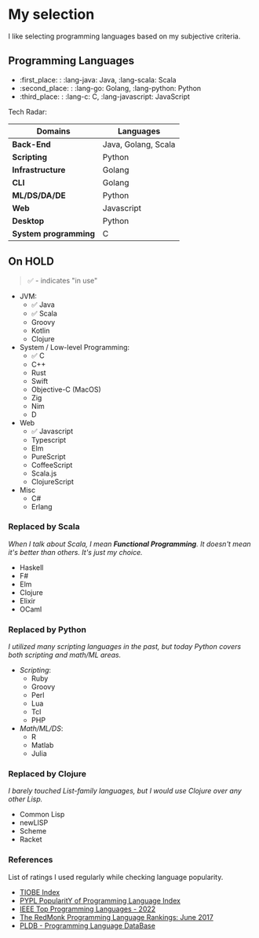 # My selection

I like selecting programming languages based on my subjective criteria.

## Programming Languages

- :first_place: : :lang-java: Java, :lang-scala: Scala
- :second_place: : :lang-go: Golang, :lang-python: Python
- :third_place: : :lang-c: C, :lang-javascript: JavaScript

Tech Radar:

| **Domains**            | **Languages** |
|------------------------|---------------|
| **Back-End**           | Java, Golang, Scala |
| **Scripting**          | Python |
| **Infrastructure**     | Golang |
| **CLI**                | Golang |
| **ML/DS/DA/DE**        | Python |
| **Web**                | Javascript |
| **Desktop**            | Python |
| **System programming** | C |

## On HOLD

> ✅ - indicates "in use"

- JVM:
  - ✅ Java
  - ✅ Scala
  - Groovy
  - Kotlin
  - Clojure
- System / Low-level Programming:
  - ✅ C
  - C++
  - Rust
  - Swift
  - Objective-C (MacOS)
  - Zig
  - Nim
  - D
- Web
  - ✅ Javascript
  - Typescript
  - Elm
  - PureScript
  - CoffeeScript
  - Scala.js
  - ClojureScript
- Misc
  - C#
  - Erlang

### Replaced by **Scala**

*When I talk about Scala, I mean **Functional Programming**. It doesn't mean it's better than others. It's just my choice.*

- Haskell
- F#
- Elm
- Clojure
- Elixir
- OCaml

### Replaced by **Python**

*I utilized many scripting languages in the past, but today Python covers both scripting and math/ML areas.*

- *Scripting*:
  - Ruby
  - Groovy
  - Perl
  - Lua
  - Tcl
  - PHP
- *Math/ML/DS*:
  - R
  - Matlab
  - Julia

### Replaced by **Clojure**

*I barely touched List-family languages, but I would use Clojure over any other Lisp.*

- Common Lisp
- newLISP
- Scheme
- Racket

### References

List of ratings I used regularly while checking language popularity.

- [TIOBE Index](https://www.tiobe.com/tiobe-index/)
- [PYPL PopularitY of Programming Language Index](https://pypl.github.io/PYPL.html)
- [IEEE Top Programming Languages - 2022](https://spectrum.ieee.org/top-programming-languages-2022)
- [The RedMonk Programming Language Rankings: June 2017](https://redmonk.com/sogrady/2022/10/20/language-rankings-6-22/)
- [PLDB - Programming Language DataBase](https://pldb.com/lists/top1000.html)
